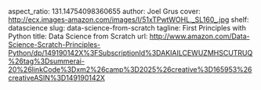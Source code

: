 aspect_ratio: 131.14754098360655
author: Joel Grus
cover: http://ecx.images-amazon.com/images/I/51xTPwtWOHL._SL160_.jpg
shelf: datascience
slug: data-science-from-scratch
tagline: First Principles with Python
title: Data Science from Scratch
url: http://www.amazon.com/Data-Science-Scratch-Principles-Python/dp/149190142X%3FSubscriptionId%3DAKIAILCEWUZMHSCUTRUQ%26tag%3Dsummerai-20%26linkCode%3Dxm2%26camp%3D2025%26creative%3D165953%26creativeASIN%3D149190142X

